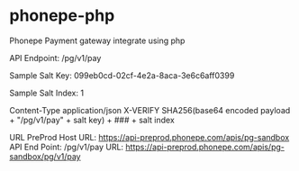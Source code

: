 # phonepe-php

Phonepe Payment gateway integrate using php

 API Endpoint: /pg/v1/pay

 Sample Salt Key: 099eb0cd-02cf-4e2a-8aca-3e6c6aff0399

 Sample Salt Index: 1

 Content-Type	application/json
 X-VERIFY	SHA256(base64 encoded payload + "/pg/v1/pay" +
salt key) + ### + salt index
 

 URL
PreProd Host URL: https://api-preprod.phonepe.com/apis/pg-sandbox
API End Point: /pg/v1/pay
URL: https://api-preprod.phonepe.com/apis/pg-sandbox/pg/v1/pay

